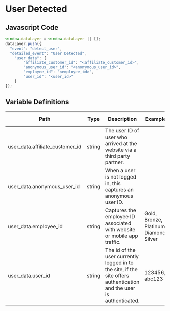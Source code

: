 # User Detected

### 

## Javascript Code
```js
window.dataLayer = window.dataLayer || [];
dataLayer.push({
  "event": "detect_user",
  "detailed_event": "User Detected",
    "user_data": {
        "affiliate_customer_id": "<affiliate_customer_id>",
        "anonymous_user_id": "<anonymous_user_id>",
        "employee_id": "<employee_id>",
        "user_id": "<user_id>"
    }
});
```

## Variable Definitions

|Path|Type|Description|Example|Pattern|Min Length|Max Length|Minimum|Maximum|Multiple Of|
| --- | --- | --- | --- | --- | --- | --- | --- | --- | --- |
|user_data.affiliate_customer_id|string|The user ID of user who arrived at the website via a third party partner.||||||||
|user_data.anonymous_user_id|string|When a user is not logged in, this captures an anonymous user ID.||||||||
|user_data.employee_id|string|Captures the employee ID associated with website or mobile app traffic.|Gold, Bronze, Platinum, Diamond, Silver|||||||
|user_data.user_id|string|The id of the user currently logged in to the site, if the site offers authentication and the user is authenticated.|123456, abc123|||||||




